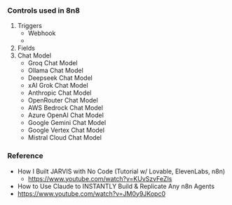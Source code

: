 ### Controls used in 8n8
1. Triggers
    - Webhook
    - 
3. Fields
4. Chat Model
   - Groq Chat Model
   - Ollama Chat Model
   - Deepseek Chat Model
   - xAI Grok Chat Model
   - Anthropic Chat Model
   - OpenRouter Chat Model
   - AWS Bedrock Chat Model
   - Azure OpenAI Chat Model
   - Google Gemini Chat Model
   - Google Vertex Chat Model
   - Mistral Cloud Chat Model
### Reference
- How I Built JARVIS with No Code (Tutorial w/ Lovable, ElevenLabs, n8n)
  -   https://www.youtube.com/watch?v=KUvSzvFeZls
-   How to Use Claude to INSTANTLY Build & Replicate Any n8n Agents
  -  https://www.youtube.com/watch?v=JM0y9JKopc0
